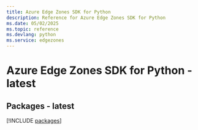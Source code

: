 ```yaml
---
title: Azure Edge Zones SDK for Python
description: Reference for Azure Edge Zones SDK for Python
ms.date: 05/02/2025
ms.topic: reference
ms.devlang: python
ms.service: edgezones
---
```

# Azure Edge Zones SDK for Python - latest
## Packages - latest
[!INCLUDE [packages](edge-zones-index.md)]